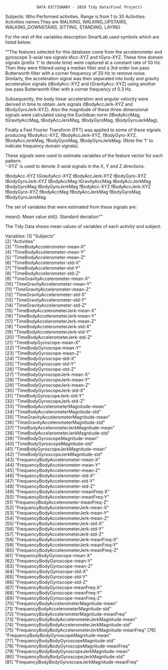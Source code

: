                   DATA DICTIONARY - 2019 Tidy Data(Final Project)
Subjects:
  Who Performed activities. Range is from 1 to 30
Activities:
  Activities names.They are WALKING, WALKING_UPSTAIRS, WALKING_DOWNSTAIRS, SITTING,      STANDING, LAYING
  
For the rest of the variables description SmartLab used symbols which are listed below:

""The features selected for this database come from the accelerometer and gyroscope 3-axial raw signals tAcc-XYZ and tGyro-XYZ. These time domain signals (prefix 't' to denote time) were captured at a constant rate of 50 Hz. Then they were filtered using a median filter and a 3rd order low pass Butterworth filter with a corner frequency of 20 Hz to remove noise. Similarly, the acceleration signal was then separated into body and gravity acceleration signals (tBodyAcc-XYZ and tGravityAcc-XYZ) using another low pass Butterworth filter with a corner frequency of 0.3 Hz. 

Subsequently, the body linear acceleration and angular velocity were derived in time to obtain Jerk signals (tBodyAccJerk-XYZ and tBodyGyroJerk-XYZ). Also the magnitude of these three-dimensional signals were calculated using the Euclidean norm (tBodyAccMag, tGravityAccMag, tBodyAccJerkMag, tBodyGyroMag, tBodyGyroJerkMag). 

Finally a Fast Fourier Transform (FFT) was applied to some of these signals producing fBodyAcc-XYZ, fBodyAccJerk-XYZ, fBodyGyro-XYZ, fBodyAccJerkMag, fBodyGyroMag, fBodyGyroJerkMag. (Note the 'f' to indicate frequency domain signals). 

These signals were used to estimate variables of the feature vector for each pattern:  
'-XYZ' is used to denote 3-axial signals in the X, Y and Z directions.

tBodyAcc-XYZ
tGravityAcc-XYZ
tBodyAccJerk-XYZ
tBodyGyro-XYZ
tBodyGyroJerk-XYZ
tBodyAccMag
tGravityAccMag
tBodyAccJerkMag
tBodyGyroMag
tBodyGyroJerkMag
fBodyAcc-XYZ
fBodyAccJerk-XYZ
fBodyGyro-XYZ
fBodyAccMag
fBodyAccJerkMag
fBodyGyroMag
fBodyGyroJerkMag

The set of variables that were estimated from these signals are: 

mean(): Mean value
std(): Standard deviation""

The Tidy Data shows mean values of variables of each activity and subject.

Variables:
 [1] "Subjects"                                            
 [2] "Activities"                                          
 [3] "TimeBodyAccelerometer-mean-X"                        
 [4] "TimeBodyAccelerometer-mean-Y"                        
 [5] "TimeBodyAccelerometer-mean-Z"                        
 [6] "TimeBodyAccelerometer-std-X"                         
 [7] "TimeBodyAccelerometer-std-Y"                         
 [8] "TimeBodyAccelerometer-std-Z"                         
 [9] "TimeGravityAccelerometer-mean-X"                     
[10] "TimeGravityAccelerometer-mean-Y"                     
[11] "TimeGravityAccelerometer-mean-Z"                     
[12] "TimeGravityAccelerometer-std-X"                      
[13] "TimeGravityAccelerometer-std-Y"                      
[14] "TimeGravityAccelerometer-std-Z"                      
[15] "TimeBodyAccelerometerJerk-mean-X"                    
[16] "TimeBodyAccelerometerJerk-mean-Y"                    
[17] "TimeBodyAccelerometerJerk-mean-Z"                    
[18] "TimeBodyAccelerometerJerk-std-X"                     
[19] "TimeBodyAccelerometerJerk-std-Y"                     
[20] "TimeBodyAccelerometerJerk-std-Z"                     
[21] "TimeBodyGyroscope-mean-X"                            
[22] "TimeBodyGyroscope-mean-Y"                            
[23] "TimeBodyGyroscope-mean-Z"                            
[24] "TimeBodyGyroscope-std-X"                             
[25] "TimeBodyGyroscope-std-Y"                             
[26] "TimeBodyGyroscope-std-Z"                             
[27] "TimeBodyGyroscopeJerk-mean-X"                        
[28] "TimeBodyGyroscopeJerk-mean-Y"                        
[29] "TimeBodyGyroscopeJerk-mean-Z"                        
[30] "TimeBodyGyroscopeJerk-std-X"                         
[31] "TimeBodyGyroscopeJerk-std-Y"                         
[32] "TimeBodyGyroscopeJerk-std-Z"                         
[33] "TimeBodyAccelerometerMagnitude-mean"                 
[34] "TimeBodyAccelerometerMagnitude-std"                  
[35] "TimeGravityAccelerometerMagnitude-mean"              
[36] "TimeGravityAccelerometerMagnitude-std"               
[37] "TimeBodyAccelerometerJerkMagnitude-mean"             
[38] "TimeBodyAccelerometerJerkMagnitude-std"              
[39] "TimeBodyGyroscopeMagnitude-mean"                     
[40] "TimeBodyGyroscopeMagnitude-std"                      
[41] "TimeBodyGyroscopeJerkMagnitude-mean"                 
[42] "TimeBodyGyroscopeJerkMagnitude-std"                  
[43] "FrequencyBodyAccelerometer-mean-X"                   
[44] "FrequencyBodyAccelerometer-mean-Y"                   
[45] "FrequencyBodyAccelerometer-mean-Z"                   
[46] "FrequencyBodyAccelerometer-std-X"                    
[47] "FrequencyBodyAccelerometer-std-Y"                    
[48] "FrequencyBodyAccelerometer-std-Z"                    
[49] "FrequencyBodyAccelerometer-meanFreq-X"               
[50] "FrequencyBodyAccelerometer-meanFreq-Y"               
[51] "FrequencyBodyAccelerometer-meanFreq-Z"               
[52] "FrequencyBodyAccelerometerJerk-mean-X"               
[53] "FrequencyBodyAccelerometerJerk-mean-Y"               
[54] "FrequencyBodyAccelerometerJerk-mean-Z"               
[55] "FrequencyBodyAccelerometerJerk-std-X"                
[56] "FrequencyBodyAccelerometerJerk-std-Y"                
[57] "FrequencyBodyAccelerometerJerk-std-Z"                
[58] "FrequencyBodyAccelerometerJerk-meanFreq-X"           
[59] "FrequencyBodyAccelerometerJerk-meanFreq-Y"           
[60] "FrequencyBodyAccelerometerJerk-meanFreq-Z"           
[61] "FrequencyBodyGyroscope-mean-X"                       
[62] "FrequencyBodyGyroscope-mean-Y"                       
[63] "FrequencyBodyGyroscope-mean-Z"                       
[64] "FrequencyBodyGyroscope-std-X"                        
[65] "FrequencyBodyGyroscope-std-Y"                        
[66] "FrequencyBodyGyroscope-std-Z"                        
[67] "FrequencyBodyGyroscope-meanFreq-X"                   
[68] "FrequencyBodyGyroscope-meanFreq-Y"                   
[69] "FrequencyBodyGyroscope-meanFreq-Z"                   
[70] "FrequencyBodyAccelerometerMagnitude-mean"            
[71] "FrequencyBodyAccelerometerMagnitude-std"             
[72] "FrequencyBodyAccelerometerMagnitude-meanFreq"        
[73] "FrequencyBodyBodyAccelerometerJerkMagnitude-mean"    
[74] "FrequencyBodyBodyAccelerometerJerkMagnitude-std"     
[75] "FrequencyBodyBodyAccelerometerJerkMagnitude-meanFreq"
[76] "FrequencyBodyBodyGyroscopeMagnitude-mean"            
[77] "FrequencyBodyBodyGyroscopeMagnitude-std"             
[78] "FrequencyBodyBodyGyroscopeMagnitude-meanFreq"        
[79] "FrequencyBodyBodyGyroscopeJerkMagnitude-mean"        
[80] "FrequencyBodyBodyGyroscopeJerkMagnitude-std"         
[81] "FrequencyBodyBodyGyroscopeJerkMagnitude-meanFreq"    